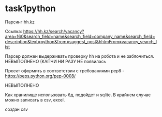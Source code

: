 # task1python
Парсинг hh.kz 

Ссылка:
https://hh.kz/search/vacancy?area=160&search_field=name&search_field=company_name&search_field=description&text=python&from=suggest_post&hhtmFrom=vacancy_search_list


Парсер должен выдерживать проверку hh на робота и не заблочиться. 
НЕВЫПОЛНЕНО (КАПЧИ НИ РАЗУ НЕ появилась


Проект оформить в соответствии с требованиями pep8 - https://peps.python.org/pep-0008/ 

НЕВЫПОЛНЕНО

Как хранилище использовать бд, подойдет и sqlite.
В крайнем случае можно записать в csv, excel.

создан csv
